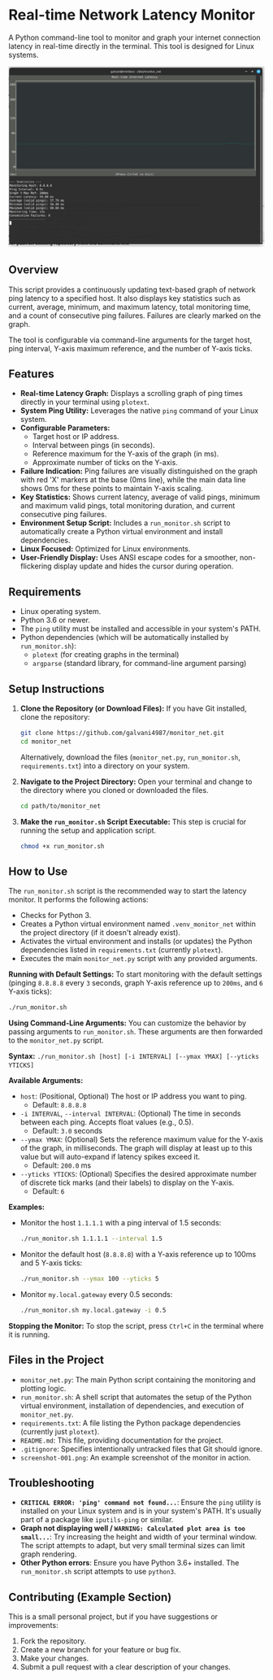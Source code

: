 # Real-time Network Latency Monitor

A Python command-line tool to monitor and graph your internet connection latency in real-time directly in the terminal. This tool is designed for Linux systems.

![Screenshot of Network Monitor](screenshot1.png)

## Overview

This script provides a continuously updating text-based graph of network ping latency to a specified host. It also displays key statistics such as current, average, minimum, and maximum latency, total monitoring time, and a count of consecutive ping failures. Failures are clearly marked on the graph.

The tool is configurable via command-line arguments for the target host, ping interval, Y-axis maximum reference, and the number of Y-axis ticks.

## Features

* **Real-time Latency Graph:** Displays a scrolling graph of ping times directly in your terminal using `plotext`.
* **System Ping Utility:** Leverages the native `ping` command of your Linux system.
* **Configurable Parameters:**
    * Target host or IP address.
    * Interval between pings (in seconds).
    * Reference maximum for the Y-axis of the graph (in ms).
    * Approximate number of ticks on the Y-axis.
* **Failure Indication:** Ping failures are visually distinguished on the graph with red 'X' markers at the base (0ms line), while the main data line shows 0ms for these points to maintain Y-axis scaling.
* **Key Statistics:** Shows current latency, average of valid pings, minimum and maximum valid pings, total monitoring duration, and current consecutive ping failures.
* **Environment Setup Script:** Includes a `run_monitor.sh` script to automatically create a Python virtual environment and install dependencies.
* **Linux Focused:** Optimized for Linux environments.
* **User-Friendly Display:** Uses ANSI escape codes for a smoother, non-flickering display update and hides the cursor during operation.

## Requirements

* Linux operating system.
* Python 3.6 or newer.
* The `ping` utility must be installed and accessible in your system's PATH.
* Python dependencies (which will be automatically installed by `run_monitor.sh`):
    * `plotext` (for creating graphs in the terminal)
    * `argparse` (standard library, for command-line argument parsing)

## Setup Instructions

1.  **Clone the Repository (or Download Files):**
    If you have Git installed, clone the repository:
    ```bash
    git clone https://github.com/galvani4987/monitor_net.git
    cd monitor_net
    ```
    Alternatively, download the files (`monitor_net.py`, `run_monitor.sh`, `requirements.txt`) into a directory on your system.

2.  **Navigate to the Project Directory:**
    Open your terminal and change to the directory where you cloned or downloaded the files.
    ```bash
    cd path/to/monitor_net
    ```

3.  **Make the `run_monitor.sh` Script Executable:**
    This step is crucial for running the setup and application script.
    ```bash
    chmod +x run_monitor.sh
    ```

## How to Use

The `run_monitor.sh` script is the recommended way to start the latency monitor. It performs the following actions:
* Checks for Python 3.
* Creates a Python virtual environment named `.venv_monitor_net` within the project directory (if it doesn't already exist).
* Activates the virtual environment and installs (or updates) the Python dependencies listed in `requirements.txt` (currently `plotext`).
* Executes the main `monitor_net.py` script with any provided arguments.

**Running with Default Settings:**
To start monitoring with the default settings (pinging `8.8.8.8` every `3` seconds, graph Y-axis reference up to `200ms`, and `6` Y-axis ticks):
```bash
./run_monitor.sh
```

**Using Command-Line Arguments:**
You can customize the behavior by passing arguments to `run_monitor.sh`. These arguments are then forwarded to the `monitor_net.py` script.

**Syntax:**
```./run_monitor.sh [host] [-i INTERVAL] [--ymax YMAX] [--yticks YTICKS]```

**Available Arguments:**

* `host`: (Positional, Optional) The host or IP address you want to ping.
    * Default: `8.8.8.8`
* `-i INTERVAL`, `--interval INTERVAL`: (Optional) The time in seconds between each ping. Accepts float values (e.g., 0.5).
    * Default: `3.0` seconds
* `--ymax YMAX`: (Optional) Sets the reference maximum value for the Y-axis of the graph, in milliseconds. The graph will display at least up to this value but will auto-expand if latency spikes exceed it.
    * Default: `200.0` ms
* `--yticks YTICKS`: (Optional) Specifies the desired approximate number of discrete tick marks (and their labels) to display on the Y-axis.
    * Default: `6`

**Examples:**

* Monitor the host `1.1.1.1` with a ping interval of 1.5 seconds:
    ```bash
    ./run_monitor.sh 1.1.1.1 --interval 1.5
    ```

* Monitor the default host (`8.8.8.8`) with a Y-axis reference up to 100ms and 5 Y-axis ticks:
    ```bash
    ./run_monitor.sh --ymax 100 --yticks 5
    ```

* Monitor `my.local.gateway` every 0.5 seconds:
    ```bash
    ./run_monitor.sh my.local.gateway -i 0.5
    ```

**Stopping the Monitor:**
To stop the script, press `Ctrl+C` in the terminal where it is running.

## Files in the Project

* `monitor_net.py`: The main Python script containing the monitoring and plotting logic.
* `run_monitor.sh`: A shell script that automates the setup of the Python virtual environment, installation of dependencies, and execution of `monitor_net.py`.
* `requirements.txt`: A file listing the Python package dependencies (currently just `plotext`).
* `README.md`: This file, providing documentation for the project.
* `.gitignore`: Specifies intentionally untracked files that Git should ignore.
* `screenshot-001.png`: An example screenshot of the monitor in action.

## Troubleshooting

* **`CRITICAL ERROR: 'ping' command not found...`**: Ensure the `ping` utility is installed on your Linux system and is in your system's PATH. It's usually part of a package like `iputils-ping` or similar.
* **Graph not displaying well / `WARNING: Calculated plot area is too small...`**: Try increasing the height and width of your terminal window. The script attempts to adapt, but very small terminal sizes can limit graph rendering.
* **Other Python errors**: Ensure you have Python 3.6+ installed. The `run_monitor.sh` script attempts to use `python3`.

## Contributing (Example Section)

This is a small personal project, but if you have suggestions or improvements:
1.  Fork the repository.
2.  Create a new branch for your feature or bug fix.
3.  Make your changes.
4.  Submit a pull request with a clear description of your changes.
